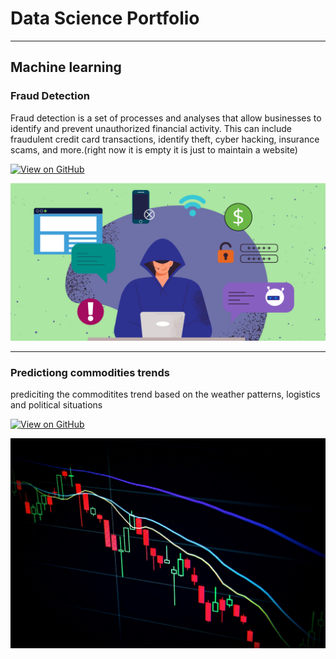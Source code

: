 # Data Science Portfolio
---
## Machine learning

### Fraud Detection

Fraud detection is a set of processes and analyses that allow businesses to identify and prevent unauthorized financial activity. This can include fraudulent credit card transactions, identify theft, cyber hacking, insurance scams, and more.(right now it is empty it is just to maintain a website)

[![View on GitHub](https://img.shields.io/badge/GitHub-View_on_GitHub-blue?logo=GitHub)](https://github.com/shrayaktomar/fraud_detection)

<center><img src="assets/img/fraud.jpg"/></center>

---
### Predictiong commodities trends
prediciting the commoditites trend based on the weather patterns, logistics and political situations

[![View on GitHub](https://img.shields.io/badge/GitHub-View_on_GitHub-blue?logo=GitHub)](https://github.com/shrayaktomar/mrket_trends.git)

<center><img src="assets/img/stock.jpg"/></center>
